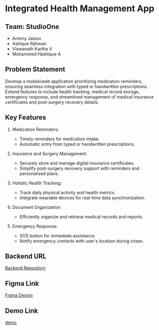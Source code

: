 # Integrated Health Management App

## Team: StudioOne
- Antony Jaison
- Ashique Rahman
- Viswanath Kartha V
- Mohammed Hashique A

## Problem Statement
Develop a mobile/web application prioritizing medication reminders, ensuring seamless integration with typed or handwritten prescriptions. Extend features to include health tracking, medical record storage, emergency response, and streamlined management of medical insurance certificates and post-surgery recovery details.

## Key Features
1. Medication Reminders:
    - Timely reminders for medication intake.
    - Automatic entry from typed or handwritten prescriptions.

2. Insurance and Surgery Management:
    - Securely store and manage digital insurance certificates.
    - Simplify post-surgery recovery support with reminders and personalized plans.

3. Holistic Health Tracking:
    - Track daily physical activity and health metrics.
    - Integrate wearable devices for real-time data synchronization.

4. Document Organization:
    - Efficiently organize and retrieve medical records and reports.

5. Emergency Response:
    - SOS button for immediate assistance.
    - Notify emergency contacts with user's location during crises.

## Backend URL
[Backend Repository](https://github.com/anima-regem/MedVault_Backend)

## Figma Link
[Figma Design](https://www.figma.com/file/ZelDiQswN1YnnRibEoyhMm/MedVault)

## Demo Link
[demo](https://bit.ly/medvault-video)

